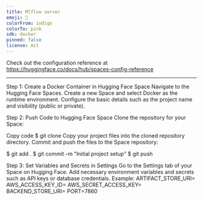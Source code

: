 ```yaml
---
title: Mlflow server
emoji: 🏃
colorFrom: indigo
colorTo: pink
sdk: docker
pinned: false
license: mit
---
```


Check out the configuration reference at https://huggingface.co/docs/hub/spaces-config-reference

---

Step 1: Create a Docker Container in Hugging Face Space
Navigate to the Hugging Face Spaces.
Create a new Space and select Docker as the runtime environment.
Configure the basic details such as the project name and visibility (public or private).

Step 2: Push Code to Hugging Face Space
Clone the repository for your Space:

Copy code
$ git clone <your-space-url>
Copy your project files into the cloned repository directory.
Commit and push the files to the Space repository:

$ git add .
$ git commit -m "Initial project setup"
$ git push

Step 3: Set Variables and Secrets in Settings
Go to the Settings tab of your Space on Hugging Face.
Add necessary environment variables and secrets such as API keys or database credentials.
Example:
ARTIFACT_STORE_URI=<S3 Bucket>
AWS_ACCESS_KEY_ID=<Access Key >
AWS_SECRET_ACCESS_KEY=<Access Secret>
BACKEND_STORE_URI=<your-database-url>
PORT=7860


